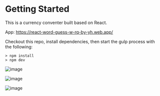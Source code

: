 # Getting Started
This is a currency conventer built based on React.

App: https://react-word-guess-w-rq-by-yh.web.app/


Checkout this repo, install dependencies, then start the gulp process with the following:
```
> npm install
> npm dev
```

![image](https://github.com/johnnyhsu1106/react-word-guess/assets/18588513/bd01fba1-42e3-4607-91ff-4c93ce8a9426)

![image](https://github.com/johnnyhsu1106/react-word-guess/assets/18588513/f5872806-9934-4e46-9ed8-a4334c559135)

![image](https://github.com/johnnyhsu1106/react-word-guess/assets/18588513/e48afb98-9381-4b74-84d1-171a74f12102)

